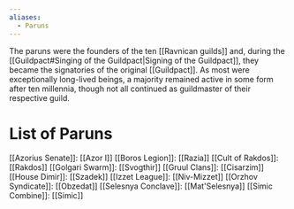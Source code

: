 ```yaml
---
aliases:
  - Paruns
---
```

The paruns were the founders of the ten [[Ravnican guilds]] and, during the [[Guildpact#Singing of the Guildpact|Signing of the Guildpact]], they became the signatories of the original [[Guildpact]]. As most were exceptionally long-lived beings, a majority remained active in some form after ten millennia, though not all continued as guildmaster of their respective guild.
# List of Paruns
[[Azorius Senate]]: [[Azor I]]
[[Boros Legion]]: [[Razia]]
[[Cult of Rakdos]]: [[Rakdos]]
[[Golgari Swarm]]: [[Svogthir]]
[[Gruul Clans]]: [[Cisarzim]]
[[House Dimir]]: [[Szadek]]
[[Izzet League]]: [[Niv-Mizzet]]
[[Orzhov Syndicate]]: [[Obzedat]]
[[Selesnya Conclave]]: [[Mat'Selesnya]]
[[Simic Combine]]: [[Simic]]